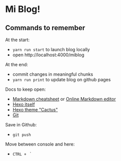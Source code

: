 # Mi Blog!

## Commands to remember

At the start:

* `yarn run start` to launch blog locally
* open http://localhost:4000/miblog

At the end:

* commit changes in meaningful chunks
* `yarn run print` to update blog on github pages

Docs to keep open:

* [Markdown cheatsheet](https://help.github.com/articles/basic-writing-and-formatting-syntax/) or [Online Markdown editor](https://stackedit.io/app)
* [Hexo itself](https://hexo.io/docs/writing.html)
* [Hexo theme "Cactus"](https://github.com/probberechts/hexo-theme-cactus)
* [Git](https://git-scm.com/doc)

Save in Github:
* `git push`

Move between console and here:
* `CTRL + ` `